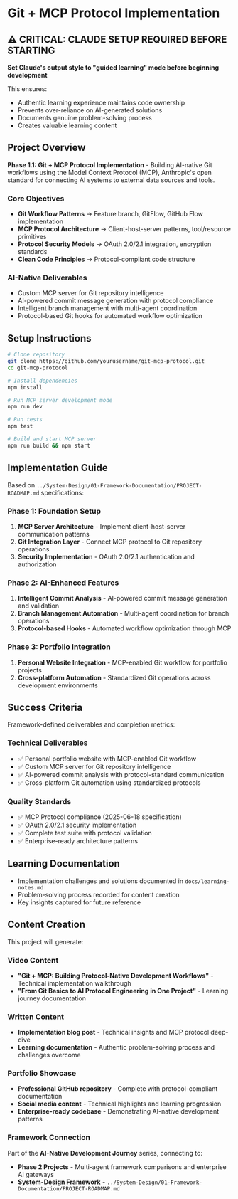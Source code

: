 # Git + MCP Protocol Implementation

## ⚠️ CRITICAL: CLAUDE SETUP REQUIRED BEFORE STARTING
**Set Claude's output style to "guided learning" mode before beginning development**

This ensures:
- Authentic learning experience maintains code ownership
- Prevents over-reliance on AI-generated solutions
- Documents genuine problem-solving process
- Creates valuable learning content

## Project Overview
**Phase 1.1: Git + MCP Protocol Implementation** - Building AI-native Git workflows using the Model Context Protocol (MCP), Anthropic's open standard for connecting AI systems to external data sources and tools.

### Core Objectives
- **Git Workflow Patterns** → Feature branch, GitFlow, GitHub Flow implementation
- **MCP Protocol Architecture** → Client-host-server patterns, tool/resource primitives
- **Protocol Security Models** → OAuth 2.0/2.1 integration, encryption standards  
- **Clean Code Principles** → Protocol-compliant code structure

### AI-Native Deliverables
- Custom MCP server for Git repository intelligence
- AI-powered commit message generation with protocol compliance
- Intelligent branch management with multi-agent coordination
- Protocol-based Git hooks for automated workflow optimization

## Setup Instructions
```bash
# Clone repository
git clone https://github.com/yourusername/git-mcp-protocol.git
cd git-mcp-protocol

# Install dependencies
npm install

# Run MCP server development mode
npm run dev

# Run tests
npm test

# Build and start MCP server
npm run build && npm start
```

## Implementation Guide
Based on `../System-Design/01-Framework-Documentation/PROJECT-ROADMAP.md` specifications:

### Phase 1: Foundation Setup
1. **MCP Server Architecture** - Implement client-host-server communication patterns
2. **Git Integration Layer** - Connect MCP protocol to Git repository operations
3. **Security Implementation** - OAuth 2.0/2.1 authentication and authorization

### Phase 2: AI-Enhanced Features  
1. **Intelligent Commit Analysis** - AI-powered commit message generation and validation
2. **Branch Management Automation** - Multi-agent coordination for branch operations
3. **Protocol-based Hooks** - Automated workflow optimization through MCP

### Phase 3: Portfolio Integration
1. **Personal Website Integration** - MCP-enabled Git workflow for portfolio projects
2. **Cross-platform Automation** - Standardized Git operations across development environments

## Success Criteria
Framework-defined deliverables and completion metrics:

### Technical Deliverables
- ✅ Personal portfolio website with MCP-enabled Git workflow
- ✅ Custom MCP server for Git repository intelligence  
- ✅ AI-powered commit analysis with protocol-standard communication
- ✅ Cross-platform Git automation using standardized protocols

### Quality Standards
- ✅ MCP Protocol compliance (2025-06-18 specification)
- ✅ OAuth 2.0/2.1 security implementation
- ✅ Complete test suite with protocol validation
- ✅ Enterprise-ready architecture patterns

## Learning Documentation
- Implementation challenges and solutions documented in `docs/learning-notes.md`
- Problem-solving process recorded for content creation
- Key insights captured for future reference

## Content Creation
This project will generate:

### Video Content
- **"Git + MCP: Building Protocol-Native Development Workflows"** - Technical implementation walkthrough
- **"From Git Basics to AI Protocol Engineering in One Project"** - Learning journey documentation

### Written Content  
- **Implementation blog post** - Technical insights and MCP protocol deep-dive
- **Learning documentation** - Authentic problem-solving process and challenges overcome

### Portfolio Showcase
- **Professional GitHub repository** - Complete with protocol-compliant documentation
- **Social media content** - Technical highlights and learning progression
- **Enterprise-ready codebase** - Demonstrating AI-native development patterns

### Framework Connection
Part of the **AI-Native Development Journey** series, connecting to:
- **Phase 2 Projects** - Multi-agent framework comparisons and enterprise AI gateways
- **System-Design Framework** - `../System-Design/01-Framework-Documentation/PROJECT-ROADMAP.md`